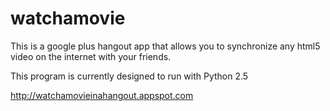 watchamovie
===========

This is a google plus hangout app that allows you to synchronize any html5 video on the internet with your friends.

This program is currently designed to run with Python 2.5

http://watchamovieinahangout.appspot.com
